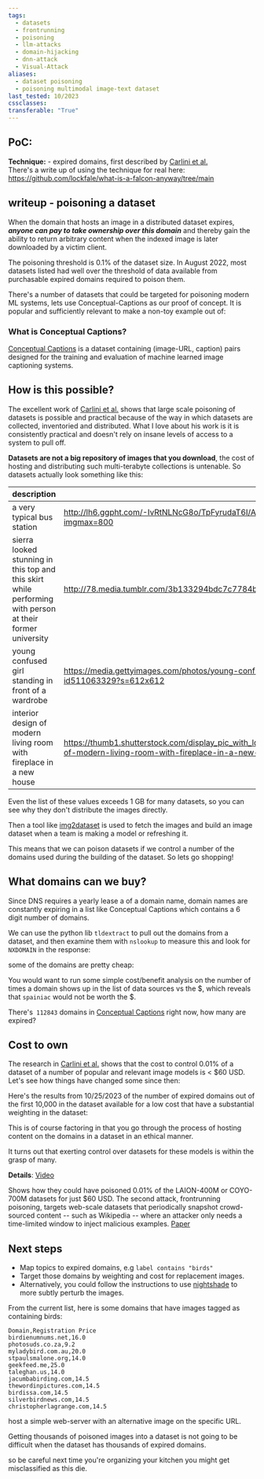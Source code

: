 ```yaml
---
tags:
  - datasets
  - frontrunning
  - poisoning
  - llm-attacks
  - domain-hijacking
  - dnn-attack
  - Visual-Attack
aliases:
  - dataset poisoning
  - poisoning multimodal image-text dataset
last_tested: 10/2023
cssclasses: 
transferable: "True"
---
```

## **PoC:**
**Technique:** - expired domains, first described by [Carlini et al.]()  
There's a write up of using the technique for real here:
https://github.com/lockfale/what-is-a-falcon-anyway/tree/main 

##  writeup - poisoning a dataset 
When the domain that hosts an image in a distributed dataset expires, ***anyone can pay to take ownership over this domain*** and thereby gain the ability to return arbitrary content when the indexed image is later downloaded by a victim client.

The poisoning threshold is 0.1% of the dataset size. In August 2022, most datasets listed had well over the threshold of data available from purchasable expired domains required to poison them. 

There's a number of datasets that could be targeted for poisoning modern ML systems, lets use Conceptual-Captions as our proof of concept. It is popular and sufficiently relevant to make a non-toy example out of:

### What is Conceptual Captions?
[Conceptual Captions](https://github.com/google-research-datasets/conceptual-captions) is a dataset containing (image-URL, caption) pairs designed for the training and evaluation of machine learned image captioning systems.

## How is this possible?
The excellent work of [Carlini et al.]() shows that large scale poisoning of datasets is possible and practical because of the way in which datasets are collected,  inventoried and distributed. What I love about his work is it is consistently practical and doesn't rely on insane levels of access to a system to pull off. 

**Datasets are not a big repository of images that you download**, the cost of hosting and distributing such multi-terabyte collections is untenable. So datasets actually look something like this:

|  description | url  |
|---|---|
|a very typical bus station|http://lh6.ggpht.com/-IvRtNLNcG8o/TpFyrudaT6I/AAAAAAAAM6o/_11MuAAKalQ/IMG_3422.JPG?imgmax=800|
|sierra looked stunning in this top and this skirt while performing with person at their former university|http://78.media.tumblr.com/3b133294bdc7c7784b781b45eb9af7be/tumblr_nbirmjpEme1tkk0fco1_500.jpg|
|young confused girl standing in front of a wardrobe|https://media.gettyimages.com/photos/young-confused-girl-standing-in-front-of-a-wardrobe-picture-id511063329?s=612x612|
|interior design of modern living room with fireplace in a new house|https://thumb1.shutterstock.com/display_pic_with_logo/152074/125938838/stock-photo-interior-design-of-modern-living-room-with-fireplace-in-a-new-house-125938838.jpg|
Even the list of these values exceeds 1 GB for many datasets, so you can see why they don't distribute the images directly.

Then a tool like [img2dataset](https://github.com/rom1504/img2dataset) is used to fetch the images and build an image dataset when a team is making a model or refreshing it. 

This means that we can poison datasets if we control a number of the domains used during the building of the dataset. So lets go shopping!
## What domains can we buy?

Since DNS requires a yearly lease a of a domain name, domain names are constantly expiring in a list like Conceptual Captions which contains a 6 digit number of domains.

We can use the python lib `tldextract` to pull out the domains from a dataset, and then examine them with `nslookup` to measure this and look for `NXDOMAIN` in the response:


some of the domains are pretty cheap:

You would want to run some simple cost/benefit analysis on the number of times a domain shows up in the list of data sources vs the $, which reveals that `spainiac` would not be worth the $. 

There's` 112843`  domains in [Conceptual Captions](https://github.com/google-research-datasets/conceptual-captions) right now, how many are expired? 

## Cost to own 
The research in  [Carlini et al.]()  shows that the cost to control 0.01% of a dataset of a number of popular and relevant image models is < $60 USD. Let's see how things have changed some since then:

Here's the results from 10/25/2023 of the number of expired domains out of the first 10,000 in the dataset available for a low cost that have a substantial weighting in the dataset:

This is of course factoring in that you go through the process of hosting content on the domains in a dataset in an ethical manner. 

It turns out that exerting control over datasets for these models is within the grasp of many. 

**Details**:
[Video](https://www.youtube.com/watch?v=h9jf1ikcGyk)

Shows how they could have poisoned 0.01% of the LAION-400M or COYO-700M datasets for just $60 USD. The second attack, frontrunning poisoning, targets web-scale datasets that periodically snapshot crowd-sourced content -- such as Wikipedia -- where an attacker only needs a time-limited window to inject malicious examples. 
[Paper](https://arxiv.org/abs/2302.10149) 

## Next steps

- Map topics to expired domains, e.g `label contains "birds"`  
- Target those domains by weighting and cost for replacement images. 
- Alternatively, you could follow the instructions to use [nightshade](https://wiki.offsecml.com/Adversarial+ML/Image+Attacks/Using+poisoned+concepts+in+visually+similar+images) to more subtly perturb the images. 

From the current list, here is some domains that have images tagged as containing birds:

```
Domain,Registration Price
birdienumnums.net,16.0
photosuds.co.za,9.2
myladybird.com.au,20.0
stpaulsmalone.org,14.0
geekfeed.me,25.0
taleghan.us,14.0
jacumbabirding.com,14.5
thewordinpictures.com,14.5
birdissa.com,14.5
silverbirdnews.com,14.5
christopherlagrange.com,14.5
```


host a simple web-server with an alternative image on the specific URL.

Getting thousands of poisoned images into a dataset is not going to be difficult when the dataset has thousands of expired domains.

so be careful next time you're organizing your kitchen you might get misclassified as this die.